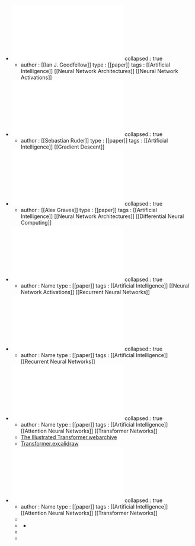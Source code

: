 - ![Maxout Networks.pdf](../assets/Maxout_Networks_1675288743541_0.pdf)
  collapsed:: true
	- author : [[Ian J. Goodfellow]]
	  type : [[paper]]
	  tags :  [[Artificial Intelligence]] [[Neural Network Architectures]] [[Neural Network Activations]]
- ![An Overview of Gradient Descent Optimization Algorithms.pdf](../assets/An_Overview_of_Gradient_Descent_Optimization_Algorithms_1675288836354_0.pdf)
  collapsed:: true
	- author : [[Sebastian Ruder]]
	  type : [[paper]]
	  tags : [[Artificial Intelligence]] [[Gradient Descent]]
- ![Hybrid computing using a neural network with dynamic external memory.pdf](../assets/Hybrid_computing_using_a_neural_network_with_dynamic_external_memory_1675288894508_0.pdf)
  collapsed:: true
	- author : [[Alex Graves]]
	  type : [[paper]]
	  tags : [[Artificial Intelligence]] [[Neural Network Architectures]] [[Differential Neural Computing]]
- ![A Theoretically Grounded Application of Dropout in Recurrent Neural Networks.pdf](../assets/A_Theoretically_Grounded_Application_of_Dropout_in_Recurrent_Neural_Networks_1675288980202_0.pdf)
  collapsed:: true
	- author : Name
	  type : [[paper]]
	  tags : [[Artificial Intelligence]] [[Neural Network Activations]] [[Recurrent Neural Networks]]
- ![Long Short-Term Memory.pdf](../assets/Long_Short-Term_Memory_1675289024066_0.pdf)
  collapsed:: true
	- author : Name
	  type : [[paper]]
	  tags : [[Artificial Intelligence]] [[Recurrent Neural Networks]]
- ![Attention Is All You Need.pdf](../assets/Attention_Is_All_You_Need_1675289070696_0.pdf)
  collapsed:: true
	- author : Name
	  type : [[paper]]
	  tags : [[Artificial Intelligence]] [[Attention Neural Networks]] [[Transformer Networks]]
	- [The Illustrated Transformer.webarchive](../assets/The_Illustrated_Transformer_1675289174825_0.webarchive)
	- [Transformer.excalidraw](../assets/Transformer_1675289184329_0.excalidraw)
- ![Stabalizing Transformers for Reinforcement Learning.pdf](../assets/Stabalizing_Transformers_for_Reinforcement_Learning_1675289139967_0.pdf)
  collapsed:: true
	- author : Name
	  type : [[paper]]
	  tags : [[Artificial Intelligence]] [[Attention Neural Networks]] [[Transformer Networks]]
	-
	-
		-
	-
	-
